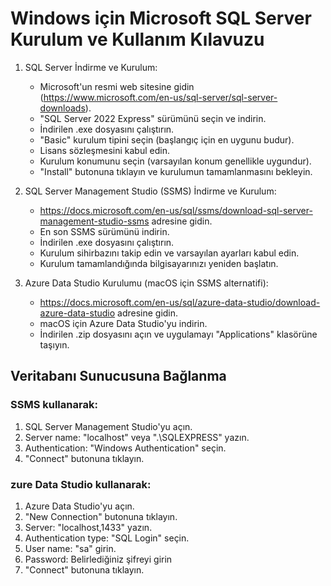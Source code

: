 # Windows için Microsoft SQL Server Kurulum ve Kullanım Kılavuzu

1. SQL Server İndirme ve Kurulum:
   - Microsoft'un resmi web sitesine gidin (https://www.microsoft.com/en-us/sql-server/sql-server-downloads).
   - "SQL Server 2022 Express" sürümünü seçin ve indirin.
   - İndirilen .exe dosyasını çalıştırın.
   - "Basic" kurulum tipini seçin (başlangıç için en uygunu budur).
   - Lisans sözleşmesini kabul edin.
   - Kurulum konumunu seçin (varsayılan konum genellikle uygundur).
   - "Install" butonuna tıklayın ve kurulumun tamamlanmasını bekleyin.

2. SQL Server Management Studio (SSMS) İndirme ve Kurulum:
   - https://docs.microsoft.com/en-us/sql/ssms/download-sql-server-management-studio-ssms adresine gidin.
   - En son SSMS sürümünü indirin.
   - İndirilen .exe dosyasını çalıştırın.
   - Kurulum sihirbazını takip edin ve varsayılan ayarları kabul edin.
   - Kurulum tamamlandığında bilgisayarınızı yeniden başlatın.

3. Azure Data Studio Kurulumu (macOS için SSMS alternatifi):
   - https://docs.microsoft.com/en-us/sql/azure-data-studio/download-azure-data-studio adresine gidin.
   - macOS için Azure Data Studio'yu indirin.
   - İndirilen .zip dosyasını açın ve uygulamayı "Applications" klasörüne taşıyın.

## Veritabanı Sunucusuna Bağlanma

### SSMS kullanarak:

1. SQL Server Management Studio'yu açın.
2. Server name: "localhost" veya ".\SQLEXPRESS" yazın.
3. Authentication: "Windows Authentication" seçin.
4. "Connect" butonuna tıklayın.

### zure Data Studio kullanarak:

1. Azure Data Studio'yu açın.
2. "New Connection" butonuna tıklayın.
3. Server: "localhost,1433" yazın.
4. Authentication type: "SQL Login" seçin.
5. User name: "sa" girin.
6. Password: Belirlediğiniz şifreyi girin
7. "Connect" butonuna tıklayın.
